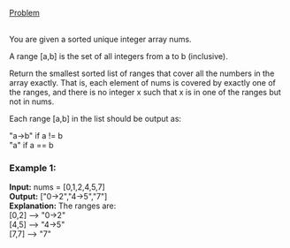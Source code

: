 [Problem](https://leetcode.com/problems/summary-ranges/?envType=study-plan-v2&envId=top-interview-150)<br/><br/>

You are given a sorted unique integer array nums.<br/>

A range [a,b] is the set of all integers from a to b (inclusive).<br/>

Return the smallest sorted list of ranges that cover all the numbers in the array exactly. That is, each element of nums is covered by exactly one of the ranges, and there is no integer x such that x is in one of the ranges but not in nums.<br/>

Each range [a,b] in the list should be output as:<br/>

"a->b" if a != b<br/>
"a" if a == b<br/>
 

### Example 1:

**Input:** nums = [0,1,2,4,5,7]<br/>
**Output:** ["0->2","4->5","7"]<br/>
**Explanation:** The ranges are:<br/>
[0,2] --> "0->2"<br/>
[4,5] --> "4->5"<br/>
[7,7] --> "7"<br/>